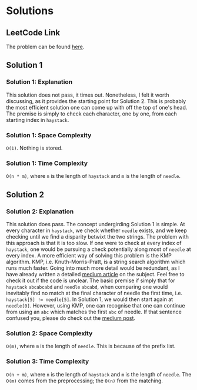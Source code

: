 # Solutions

## LeetCode Link

The problem can be found [here](https://leetcode.com/problems/implement-strstr/).

## Solution 1

### Solution 1: Explanation

This solution does not pass, it times out. Nonetheless, I felt it worth discussing,
as it provides the starting point for Solution 2. This is probably the most efficient
solution one can come up with off the top of one's head. The premise is simply
to check each character, one by one, from each starting index in `haystack`.

### Solution 1: Space Complexity

`O(1)`. Nothing is stored.

### Solution 1: Time Complexity

`O(n * m)`, where `n` is the length of `haystack` and `m` is the length of `needle`.

## Solution 2

### Solution 2: Explanation

This solution does pass. The concept undergirding Solution 1 is simple. At every
character in `haystack`, we check whether `needle` exists, and we keep checking
until we find a disparity betwixt the two strings. The problem with this approach
is that it is too slow. If one were to check at every index of `haystack`, one would
be pursuing a check potentially along most of `needle` at every index. A more
efficient way of solving this problem is the KMP algorithm. KMP, i.e. Knuth-Morris-Pratt,
is a string search algorithm which runs much faster. Going into much more detail
would be redundant, as I have already written a detailed [medium article](https://www.medium.com)
on the subject. Feel free to check it out if the code is unclear. The basic premise
if simply that for `haystack` `abcabcabd` and `needle` `abcabd`, when comparing
one would inevitably find no match at the final character of needle the first time,
i.e. `haystack[5] != needle[5]`. In Solution 1, we would then start again at
`needle[0]`. However, using KMP, one can recognise that one can continue from
using an `abc` which matches the first `abc` of needle. If that sentence confused
you, please do check out the [medium post](https://www.medium.com).

### Solution 2: Space Complexity

`O(m)`, where `m` is the length of `needle`. This is because of the prefix list.

### Solution 3: Time Complexity

`O(n + m)`, where `n` is the length of `haystack` and `m` is the length of `needle`.
The `O(m)` comes from the preprocessing; the `O(n)` from the matching.
